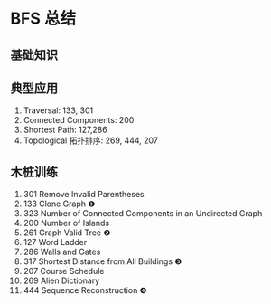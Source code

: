 # BFS 总结

## 

## 基础知识

## 典型应用
1. Traversal: 133, 301
2. Connected Components: 200
3. Shortest Path: 127,286
4. Topological 拓扑排序: 269, 444, 207


## 木桩训练

1. 301 Remove Invalid Parentheses 
1. 133 Clone Graph  ❶ 
1. 323 Number of Connected Components in an Undirected Graph
1. 200 Number of Islands
1. 261 Graph Valid Tree ❷
1. 127 Word Ladder 
1. 286 Walls and Gates 
1. 317 Shortest Distance from All Buildings  ❸
1. 207 Course Schedule 
1. 269 Alien Dictionary 
1. 444 Sequence Reconstruction ❹
